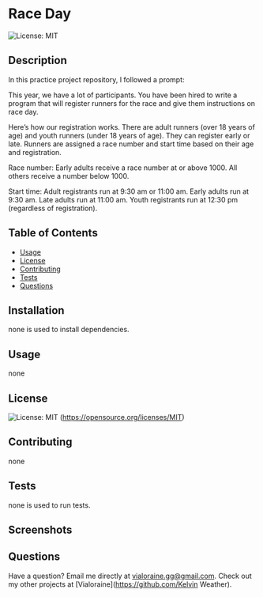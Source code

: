# Race Day
  ![License: MIT](https://img.shields.io/badge/License-MIT-yellow.svg)
  ## Description
  In this practice project repository, I followed a prompt:

  This year, we have a lot of participants. You have been hired to write a program that will register runners for the race and give them instructions on race day.

  Here’s how our registration works. There are adult runners (over 18 years of age) and youth runners (under 18 years of age). They can register early or late. Runners are assigned a race number and start time based on their age and registration.
  
  Race number:
  Early adults receive a race number at or above 1000.
  All others receive a number below 1000.
  
  Start time:
  Adult registrants run at 9:30 am or 11:00 am.
  Early adults run at 9:30 am.
  Late adults run at 11:00 am.
  Youth registrants run at 12:30 pm (regardless of registration).
  ## Table of Contents
  * [Usage](#usage)
  * [License](#license)
  * [Contributing](#contributing)
  * [Tests](#tests)
  * [Questions](#questions)
  ## Installation
  none is used to install dependencies.
  ## Usage
  none
  ## License
  ![License: MIT](https://img.shields.io/badge/License-MIT-yellow.svg)
  (https://opensource.org/licenses/MIT)
  ## Contributing
  none
  ## Tests
  none is used to run tests.
  ## Screenshots
  ## Questions
  Have a question? Email me directly at vialoraine.gg@gmail.com\.
  Check out my other projects at [Vialoraine](https://github.com/Kelvin Weather).